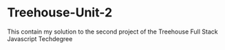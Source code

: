 # Treehouse-Unit-2
This contain my solution to the second project of the Treehouse Full Stack Javascript Techdegree
